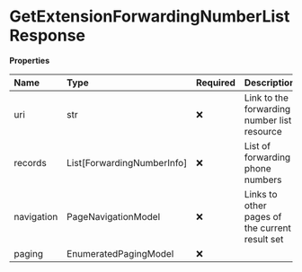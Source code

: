 # GetExtensionForwardingNumberListResponse

**Properties**

| Name       | Type                       | Required | Description                                    |
| :--------- | :------------------------- | :------- | :--------------------------------------------- |
| uri        | str                        | ❌       | Link to the forwarding number list resource    |
| records    | List[ForwardingNumberInfo] | ❌       | List of forwarding phone numbers               |
| navigation | PageNavigationModel        | ❌       | Links to other pages of the current result set |
| paging     | EnumeratedPagingModel      | ❌       |                                                |

<!-- This file was generated by liblab | https://liblab.com/ -->
